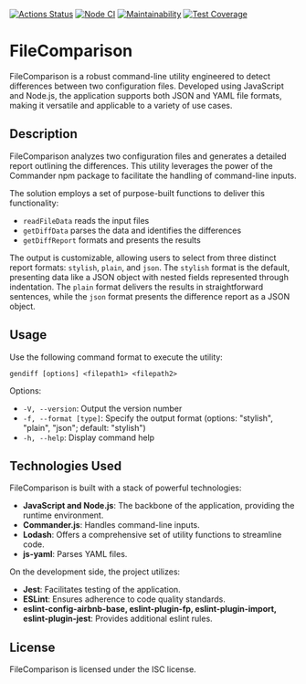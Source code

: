 [![Actions Status](https://github.com/opifexM/FileComparison/actions/workflows/hexlet-check.yml/badge.svg)](https://github.com/opifexM/FileComparison/actions/workflows/hexlet-check.yml)
[![Node CI](https://github.com/opifexM/FileComparison/actions/workflows/nodejs.yml/badge.svg)](https://github.com/opifexM/FileComparison/actions/workflows/nodejs.yml)
[![Maintainability](https://api.codeclimate.com/v1/badges/2512a54eb032a526707d/maintainability)](https://codeclimate.com/github/opifexM/FileComparison/maintainability)
[![Test Coverage](https://api.codeclimate.com/v1/badges/2512a54eb032a526707d/test_coverage)](https://codeclimate.com/github/opifexM/FileComparison/test_coverage)

# FileComparison

FileComparison is a robust command-line utility engineered to detect differences between two configuration files. Developed using JavaScript and Node.js, the application supports both JSON and YAML file formats, making it versatile and applicable to a variety of use cases.

## Description

FileComparison analyzes two configuration files and generates a detailed report outlining the differences. This utility leverages the power of the Commander npm package to facilitate the handling of command-line inputs.

The solution employs a set of purpose-built functions to deliver this functionality:

-   `readFileData` reads the input files
-   `getDiffData` parses the data and identifies the differences
-   `getDiffReport` formats and presents the results

The output is customizable, allowing users to select from three distinct report formats: `stylish`, `plain`, and `json`. The `stylish` format is the default, presenting data like a JSON object with nested fields represented through indentation. The `plain` format delivers the results in straightforward sentences, while the `json` format presents the difference report as a JSON object.

## Usage

Use the following command format to execute the utility:

`gendiff [options] <filepath1> <filepath2>`

Options:

-   `-V, --version`: Output the version number
-   `-f, --format [type]`: Specify the output format (options: "stylish", "plain", "json"; default: "stylish")
-   `-h, --help`: Display command help

## Technologies Used

FileComparison is built with a stack of powerful technologies:

-   **JavaScript and Node.js**: The backbone of the application, providing the runtime environment.
-   **Commander.js**: Handles command-line inputs.
-   **Lodash**: Offers a comprehensive set of utility functions to streamline code.
-   **js-yaml**: Parses YAML files.

On the development side, the project utilizes:

-   **Jest**: Facilitates testing of the application.
-   **ESLint**: Ensures adherence to code quality standards.
-   **eslint-config-airbnb-base, eslint-plugin-fp, eslint-plugin-import, eslint-plugin-jest**: Provides additional eslint rules.

## License

FileComparison is licensed under the ISC license.

